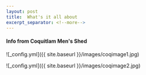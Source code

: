 ```yaml
---
layout: post
title:  What's it all about
excerpt_separator: <!--more-->
---
```


#### Info from Coquitlam Men's Shed

![_config.yml]({{ site.baseurl }}/images/coqimage1.jpg)

![_config.yml]({{ site.baseurl }}/images/coqimage2.jpg)

